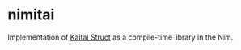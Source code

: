 # nimitai
Implementation of [Kaitai Struct](https://kaitai.io/) as a compile-time library in the Nim.
